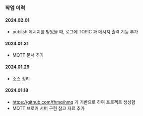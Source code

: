 ### 작업 이력

#### 2024.02.01
- publish 메시지를 받았을 때, 로그에 TOPIC 과 메시지 출력 기능 추가

#### 2024.01.31
- MQTT 문서 추가

#### 2024.01.29
- 소스 정리

#### 2024.01.18
- https://github.com/fhmq/hmq 기 기반으로 하여 프로젝트 생성함
- MQTT 브로커 서버 구현 참고 자료 추가
